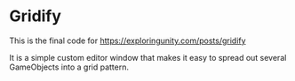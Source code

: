 # Gridify

This is the final code for https://exploringunity.com/posts/gridify

It is a simple custom editor window that makes it easy to spread out several GameObjects into a grid pattern.
